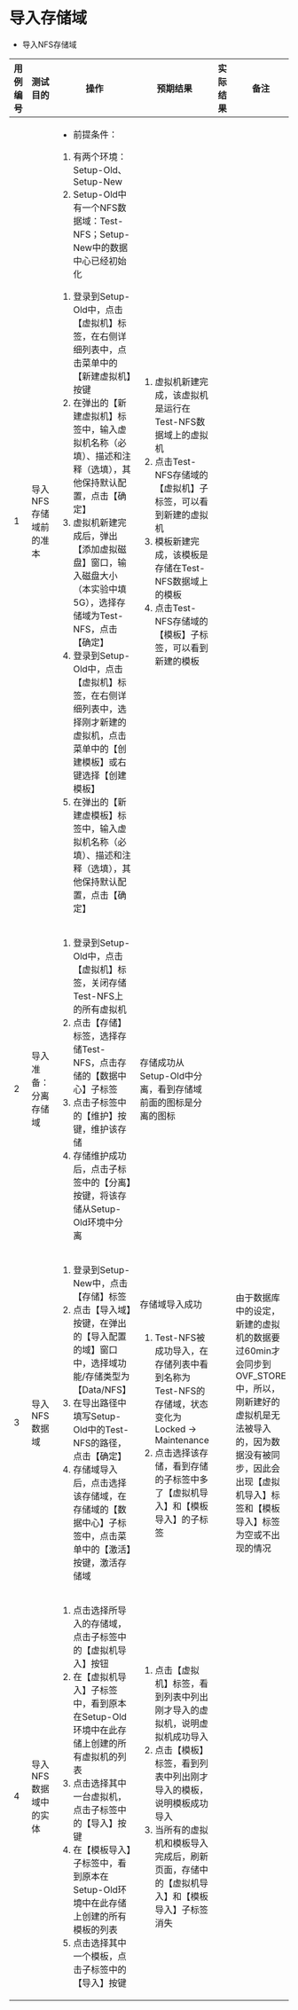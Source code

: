 # 导入存储域

* 导入NFS存储域

|用例编号|测试目的|操作|预期结果|实际结果|备注|
|--------|--------|----|--------|--------|----|
|1|导入NFS存储域前的准本|<ul><li>前提条件：</ul></li><ol><li>有两个环境：Setup-Old、Setup-New</li><li>Setup-Old中有一个NFS数据域：Test-NFS；Setup-New中的数据中心已经初始化</li></ol><ol><li>登录到Setup-Old中，点击【虚拟机】标签，在右侧详细列表中，点击菜单中的【新建虚拟机】按键</li><li>在弹出的【新建虚拟机】标签中，输入虚拟机名称（必填）、描述和注释（选填），其他保持默认配置，点击【确定】</li><li>虚拟机新建完成后，弹出【添加虚拟磁盘】窗口，输入磁盘大小（本实验中填5G），选择存储域为Test-NFS，点击【确定】</li><li>登录到Setup-Old中，点击【虚拟机】标签，在右侧详细列表中，选择刚才新建的虚拟机，点击菜单中的【创建模板】或右键选择【创建模板】</li><li>在弹出的【新建虚模板】标签中，输入虚拟机名称（必填）、描述和注释（选填），其他保持默认配置，点击【确定】</li></ol>|<ol><li>虚拟机新建完成，该虚拟机是运行在Test-NFS数据域上的虚拟机</li><li>点击Test-NFS存储域的【虚拟机】子标签，可以看到新建的虚拟机<li>模板新建完成，该模板是存储在Test-NFS数据域上的模板</li><li>点击Test-NFS存储域的【模板】子标签，可以看到新建的模板</li></ol>||
|2|导入准备：分离存储域|<ol><li>登录到Setup-Old中，点击【虚拟机】标签，关闭存储Test-NFS上的所有虚拟机</li><li>点击【存储】标签，选择存储Test-NFS，点击存储的【数据中心】子标签</li><li>点击子标签中的【维护】按键，维护该存储</li><li>存储维护成功后，点击子标签中的【分离】按键，将该存储从Setup-Old环境中分离</li></ol>|存储成功从Setup-Old中分离，看到存储域前面的图标是分离的图标||
|3|导入NFS数据域|<ol><li>登录到Setup-New中，点击【存储】标签</li><li>点击【导入域】按键，在弹出的【导入配置的域】窗口中，选择域功能/存储类型为【Data/NFS】</li><li>在导出路径中填写Setup-Old中的Test-NFS的路径，点击【确定】</li><li>存储域导入后，点击选择该存储域，在存储域的【数据中心】子标签中，点击菜单中的【激活】按键，激活存储域</li></ol>|存储域导入成功<br /><br /><ol><li>Test-NFS被成功导入，在存储列表中看到名称为Test-NFS的存储域，状态变化为Locked -> Maintenance</li><li>点击选择该存储，看到存储的子标签中多了【虚拟机导入】和【模板导入】的子标签</li><ol>||由于数据库中的设定，新建的虚拟机的数据要过60min才会同步到OVF_STORE中，所以，刚新建好的虚拟机是无法被导入的，因为数据没有被同步，因此会出现【虚拟机导入】标签和【模板导入】标签为空或不出现的情况|
|4|导入NFS数据域中的实体|<ol><li>点击选择所导入的存储域，点击子标签中的【虚拟机导入】按钮</li><li>在【虚拟机导入】子标签中，看到原本在Setup-Old环境中在此存储上创建的所有虚拟机的列表</li><li>点击选择其中一台虚拟机，点击子标签中的【导入】按键</li><li>在【模板导入】子标签中，看到原本在Setup-Old环境中在此存储上创建的所有模板的列表</li><li>点击选择其中一个模板，点击子标签中的【导入】按键</li></ol>|<ol><li>点击【虚拟机】标签，看到列表中列出刚才导入的虚拟机，说明虚拟机成功导入</li><li>点击【模板】标签，看到列表中列出刚才导入的模板，说明模板成功导入</li><li>当所有的虚拟机和模板导入完成后，刷新页面，存储中的【虚拟机导入】和【模板导入】子标签消失</li></ol>|||
